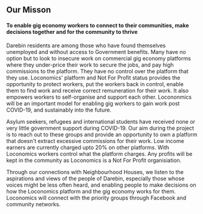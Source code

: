 ## Our Misson

#### To enable gig economy workers to connect to their communities, make decisions together and for the community to thrive

Darebin residents are among those who have found themselves unemployed and without
access to Government benefits. Many have no option but to look to insecure work on
commercial gig economy platforms where they under-price their work to secure the jobs,
and pay high commissions to the platform. They have no control over the platform that
they use. Loconomics' platform and Not For Profit status provides the opportunity
to protect workers, put the workers back in control, enable them to find work and receive
correct remuneration for their work. It also empowers workers to self-organise and support
each other.
Locononmics will be an important model for enabling gig workers to gain work post
COVID-19, and sustainably into the future.

Asylum seekers, refugees and international students have received none or very little
government support during COVID-19. Our aim during the project is to reach out to these
groups and provide an opportunity to own a platform that doesn't extract excessive
commissions for their work. Low income earners are currently charged upto 20% on other platforms. 
With Loconomics workers control what the platform charges. 
Any profits will be kept in the community as Loconomics is a Not For Profit organisiation.

Through our connections with Neighbourhood Houses, we listen to the aspirations and
views of the people of Darebin, especially those whose voices might be less often
heard, and enabling people to make decisions on how the Loconomics platform and the
gig economy works for them. Loconomics will connect with the priority groups through
Facebook and community networks.
